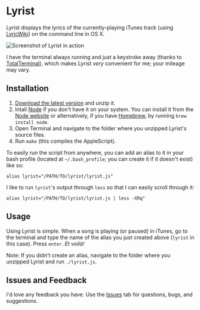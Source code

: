# Lyrist

Lyrist displays the lyrics of the currently-playing iTunes track (using [LyricWiki][]) on the command line in OS X.

![Screenshot of Lyrist in action][screenshot]

I have the terminal always running and just a keystroke away (thanks to [TotalTerminal][]), which makes Lyrist *very* convenient for me; your mileage may vary.

## Installation

1. [Download the latest version][download] and unzip it.
2. Intall [Node][] if you don't have it on your system. You can install it from the [Node website][Node] or alternatively, if you have [Homebrew][], by running `brew install node`.
3. Open Terminal and navigate to the folder where you unzipped Lyrist's source files.
4. Run `make` (this compiles the AppleScript).

To easily run the script from anywhere, you can add an alias to it in your bash profile (located at `~/.bash_profile`; you can create it if it doesn't exist) like so:

	alias lyrist="/PATH/TO/lyrist/lyrist.js"
	
I like to run `lyrist`'s output through `less` so that I can easily scroll through it:

	alias lyrist="/PATH/TO/lyrist/lyrist.js | less -XRq"

## Usage

Using Lyrist is simple. When a song is playing (or paused) in iTunes, go to the terminal and type the name of the alias you just created above (`lyrist` in this case). Press `enter`. *Et voilà!*

Note: If you didn't create an alias, navigate to the folder where you unzipped Lyrist and run `./lyrist.js`.

## Issues and Feedback

I'd love any feedback you have. Use the [Issues][] tab for questions, bugs, and suggestions.

[LyricWiki]: http://lyrics.wikia.com/Lyrics_Wiki
[TotalTerminal]: http://totalterminal.binaryage.com/
[download]: https://github.com/spinningarrow/lyrist/zipball/master
[Node]: http://nodejs.org/
[Homebrew]: http://mxcl.github.com/homebrew/
[Issues]: https://github.com/spinningarrow/lyrist/issues

[screenshot]: https://lh6.googleusercontent.com/-15X1ZgVxCDQ/UTIj_nnBF8I/AAAAAAAAAeE/YWG4Zka_OXo/s537/lyrist.png